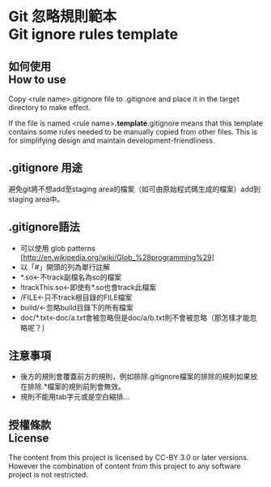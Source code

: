 Git 忽略規則範本<br />Git ignore rules template
================
如何使用<br />How to use
-------------------
Copy &lt;rule name&gt;.gitignore file to .gitignore and place it in the target directory to make effect.

If the file is named &lt;rule name&gt;**.template**.gitignore means that this template contains some rules needed to be manually copied from other files.  This is for simplifying design and maintain development-friendliness.

.gitignore 用途
----------------
避免git將不想add至staging area的檔案（如可由原始程式碼生成的檔案）add到staging area中。

.gitignore語法
--------------
* 可以使用 glob patterns  
[http://en.wikipedia.org/wiki/Glob_%28programming%29]
* 以「#」開頭的列為單行註解
* \*.so←不track副檔名為so的檔案
* !trackThis.so←即使有*.so也會track此檔案
* /FILE←只不track根目錄的FILE檔案
* build/←忽略build目錄下的所有檔案
* doc/*.txt←doc/a.txt會被忽略但是doc/a/b.txt則不會被忽略（那怎樣才能忽略呢？）

注意事項
----------------
* 後方的規則會覆蓋前方的規則，例如排除.gitignore檔案的排除的規則如果放在排除.*檔案的規則前則會無效。
* 規則不能用tab字元或是空白縮排...

授權條款<br />License
-------------------
The content from this project is licensed by CC-BY 3.0 or later versions.
However the combination of content from this project to any software project is not restricted.